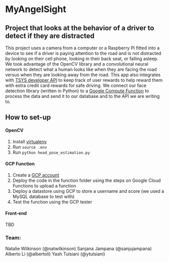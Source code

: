 # MyAngelSight
## Project that looks at the behavior of a driver to detect if they are distracted
This project uses a camera from a computer or a Raspberry Pi fitted into a device to see if a driver is paying attention to the road and is not distracted by looking on their cell phone, looking in their back seat, or falling asleep. We took advantage of the OpenCV library and a convolutional neural network to detect what a human looks like when they are facing the road versus when they are looking away from the road.
This app also integrates with [TSYS developer API](https://developers.tsys.com/) to keep track of user rewards to help reward them with extra credit card rewards for safe driving.
We connect our face detection library (written in Python) to a [Google Compute Function](https://cloud.google.com/functions/) to process the data and send it to our database and to the API we are writing to. 



## How to set-up

#### OpenCV
1. Install [virtualenv](https://packaging.python.org/guides/installing-using-pip-and-virtualenv/)
1. Run `source .env`
1. Run `python head_pose_estimation.py`
#### GCP Function
1. Create a [GCP account](https://cloud.google.com/functions/)
1. Deploy the code in the function folder using the steps on Google Cloud Functions to upload a function
1. Deploy a datastore using GCP to store a username and score (we used a MySQL database to test with)
1. Test the function using the GCP tester

#### Front-end
TBD


### Team:
Natalie Wilkinson (@natwilkinson)
Sanjana Jampana (@sanjujampana)
Alberto Li (@albertoli)
Yash Tulsiani (@ytulsiani)
